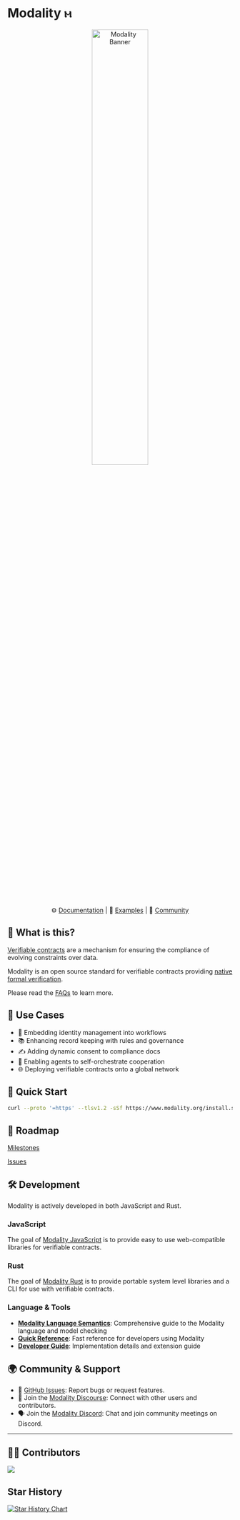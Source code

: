 # Modality ⲙ

<div align="center">
  <img src="https://raw.githubusercontent.com/modality-org/modality-rust/main/docs/static/img/modality_banner.jpg" alt="Modality Banner" width="50%" />
</div>

<div align="center">

⚙️ [Documentation](https://www.modality.org/docs) | 🌟 [Examples](https://github.com/modality-org/modality/examples) | 💬 [Community](https://discuss.modality.org/)

</div>

## 🤔 What is this?

[Verifiable contracts](/docs/faq.md) are a mechanism for ensuring the compliance of evolving constraints over data.

Modality is an open source standard for verifiable contracts providing [native formal verification](/docs/faq.md).

Please read the [FAQs](/docs/faq.md) to learn more.

## 🎯 Use Cases

* 🔐 Embedding identity management into workflows
* 📚 Enhancing record keeping with rules and governance
* ✍️ Adding dynamic consent to compliance docs
* 🤖 Enabling agents to self-orchestrate cooperation
* 🌐 Deploying verifiable contracts onto a global network

## 🚀 Quick Start

```bash
curl --proto '=https' --tlsv1.2 -sSf https://www.modality.org/install.sh | sh
```

## 🏁 Roadmap

[Milestones](https://github.com/modality-org/modality/milestones)

[Issues](https://github.com/modality-org/modality/issues)


## 🛠️ Development

Modality is actively developed in both JavaScript and Rust.

### JavaScript
The goal of [Modality JavaScript](/js) is to provide easy to use web-compatible libraries for verifiable contracts.

### Rust
The goal of [Modality Rust](/rust) is to provide portable system level libraries and a CLI for use with verifiable contracts.

### Language & Tools
- **[Modality Language Semantics](docs/modality-semantics.md)**: Comprehensive guide to the Modality language and model checking
- **[Quick Reference](docs/quick-reference.md)**: Fast reference for developers using Modality
- **[Developer Guide](docs/developer-guide.md)**: Implementation details and extension guide


## 🌍 Community & Support

- 📂 [GitHub Issues](https://github.com/modality-org/modality/issues): Report bugs or request features.
- 💬 Join the [Modality Discourse](https://discuss.modality.org/): Connect with other users and contributors.
- 🗣️ Join the [Modality Discord](https://discord.gg/KpYFdrfnkS): Chat and join community meetings on Discord.

---

## 🧑‍💻 Contributors

<a href="https://github.com/modality-org/modality/parts/contributors"><img src="https://contrib.rocks/image?repo=modality-org/modality" /></a>

## Star History

[![Star History Chart](https://api.star-history.com/svg?repos=modality-org/modality&type=Date)](https://star-history.com/#modality-org/modality&Date)